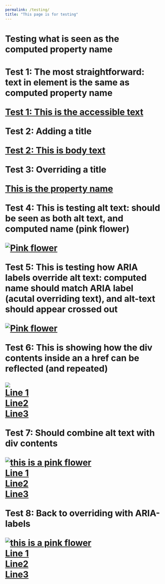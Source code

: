 ```yaml
---
permalink: /testing/
title: "This page is for testing"
---
```


<h1>Testing what is seen as the computed property name<h1>

<p>Test 1: The most straightforward: text in element is the same as computed property name</p>
<a href="foo.html">Test 1: This is the accessible text</a>


<p>Test 2: Adding a title</p>
<a href="/" title="This is a title">Test 2: This is body text</a>

<p>Test 3: Overriding a title</p>
<a href="foo.html" title='Test 3 not seen'>This is the property name</a>

<p>Test 4: This is testing alt text: should be seen as both alt text, and computed name (pink flower)</p>
<a href="foo.html"><img src="assets/img/flower.png" alt="Pink flower"></a>

<p>Test 5: This is testing how ARIA labels override alt text: computed name should match ARIA label (acutal overriding text), and alt-text should appear crossed out</p>
<a href="foo.html"><img src="assets/img/flower.png" alt="Pink flower" aria-label="Actual overriding text"></a>

<p>Test 6: This is showing how the div contents inside an a href can be reflected (and  repeated)</p>
<a href="foo.html">
        <img src="assets/img/flower.png">
        <div class="bt-wrapper">
            <div class="bt-wrapper-inner">
                <div class="bt-sponsored">Line 1</div>
                <div class="bt-short-text">Line2</div>
                <div class="bt-long-text">Line3</div>
            </div>
        </div>
    </a>

<p>Test 7: Should combine alt text with div contents</p>
<a href="foo.html">
        <img src="assets/img/flower.png" alt='this is a pink flower'>
        <div class="bt-wrapper">
            <div class="bt-wrapper-inner">
                <div class="bt-sponsored">Line 1</div>
                <div class="bt-short-text">Line2</div>
                <div class="bt-long-text">Line3</div>
            </div>
        </div>
    </a>
<p>Test 8: Back to overriding with ARIA-labels</p>
<a href="foo.html" aria-label = 'arialabeltext'>
        <img src="assets/img/flower.png" alt='this is a pink flower'>
        <div class="bt-wrapper">
            <div class="bt-wrapper-inner">
                <div class="bt-sponsored">Line 1</div>
                <div class="bt-short-text">Line2</div>
                <div class="bt-long-text">Line3</div>
            </div>
        </div>
    </a>
